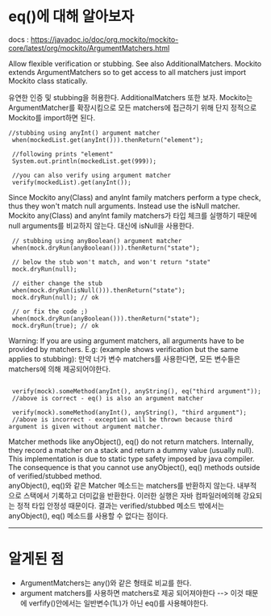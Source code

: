 # eq()에 대해 알아보자

docs : <https://javadoc.io/doc/org.mockito/mockito-core/latest/org/mockito/ArgumentMatchers.html>

Allow flexible verification or stubbing. See also AdditionalMatchers.
Mockito extends ArgumentMatchers so to get access to all matchers just import Mockito class statically.

유연한 인증 및 stubbing을 허용한다. AdditionalMatchers 또한 보자.
Mockito는 ArgumentMatcher를 확장시킴으로 모든 matchers에 접근하기 위해 단지 정적으로 Mockito를 import하면 된다.

```
//stubbing using anyInt() argument matcher
 when(mockedList.get(anyInt())).thenReturn("element");

 //following prints "element"
 System.out.println(mockedList.get(999));

 //you can also verify using argument matcher
 verify(mockedList).get(anyInt());
 ```

 Since Mockito any(Class) and anyInt family matchers perform a type check, thus they won't match null arguments. Instead use the isNull matcher.
 Mockito any(Class) and anyInt family matchers가 타입 체크를 실행하기 때문에 null arguments를 비교하지 않는다. 대신에 isNull을 사용한다.

```
 // stubbing using anyBoolean() argument matcher
 when(mock.dryRun(anyBoolean())).thenReturn("state");

 // below the stub won't match, and won't return "state"
 mock.dryRun(null);

 // either change the stub
 when(mock.dryRun(isNull())).thenReturn("state");
 mock.dryRun(null); // ok

 // or fix the code ;)
 when(mock.dryRun(anyBoolean())).thenReturn("state");
 mock.dryRun(true); // ok
```
Warning:
If you are using argument matchers, all arguments have to be provided by matchers. E.g: (example shows verification but the same applies to stubbing):
만약 너가 변수 matchers를 사용한다면, 모든 변수들은 matchers에 의해 제공되어야한다.
```

 verify(mock).someMethod(anyInt(), anyString(), eq("third argument"));
 //above is correct - eq() is also an argument matcher

 verify(mock).someMethod(anyInt(), anyString(), "third argument");
 //above is incorrect - exception will be thrown because third argument is given without argument matcher.
 ```
 
Matcher methods like anyObject(), eq() do not return matchers. Internally, they record a matcher on a stack and return a dummy value (usually null).    
This implementation is due to static type safety imposed by java compiler. The consequence is that you cannot use anyObject(), eq() methods outside of verified/stubbed method.   
anyObject(), eq()와 같은 Matcher 메소드는 matchers를 반환하지 않는다. 내부적으로 스택에서 기록하고 더미값을 반환한다. 
이러한 실행은 자바 컴파일러에의해 강요되는 정적 타입 안정성 때문이다. 결과는 verified/stubbed 메소드 밖에서는 anyObject(), eq() 메소드를 사용할 수 없다는 점이다.

---
# 알게된 점
- ArgumentMatchers는 any()와 같은 형태로 비교를 한다.
- argument matchers를 사용하면 matchers로 제공 되어져야한다 --> 이것 때문에 verfify()안에서는 일반변수(1L)가 아닌 eq()를 사용해야한다.

